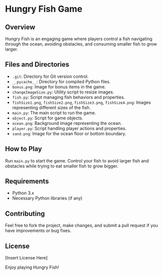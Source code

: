 # Hungry Fish Game

## Overview
Hungry Fish is an engaging game where players control a fish navigating through the ocean, avoiding obstacles, and consuming smaller fish to grow larger.

## Files and Directories
- `.git`: Directory for Git version control.
- `__pycache__`: Directory for compiled Python files.
- `bonus.png`: Image for bonus items in the game.
- `changeImageSize.py`: Utility script to resize images.
- `fish.py`: Script managing fish behaviors and properties.
- `fishSize1.png`, `fishSize2.png`, `fishSize3.png`, `fishSize4.png`: Images representing different sizes of the fish.
- `main.py`: The main script to run the game.
- `object.py`: Script for game objects.
- `ocean.png`: Background image representing the ocean.
- `player.py`: Script handling player actions and properties.
- `sand.png`: Image for the ocean floor or bottom boundary.

## How to Play
Run `main.py` to start the game. Control your fish to avoid larger fish and obstacles while trying to eat smaller fish to grow bigger.

## Requirements
- Python 3.x
- Necessary Python libraries (if any)

## Contributing
Feel free to fork the project, make changes, and submit a pull request if you have improvements or bug fixes.

## License
[Insert License Here]

Enjoy playing Hungry Fish!

